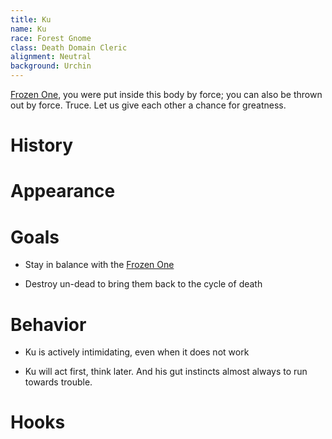 ```yaml
---
title: Ku 
name: Ku 
race: Forest Gnome
class: Death Domain Cleric
alignment: Neutral
background: Urchin
---
```


[Frozen One](../setting-world/celestials.md), you were put inside this body by force; you can also be thrown out by force. Truce. Let us give each other a chance for greatness.

# History

# Appearance

# Goals

- Stay in balance with the [Frozen One](../setting-world/the-frozen-one.md)

- Destroy un-dead to bring them back to the cycle of death

# Behavior

- Ku is actively intimidating, even when it does not work

- Ku will act first, think later. And his gut instincts almost always to run towards trouble.

# Hooks

